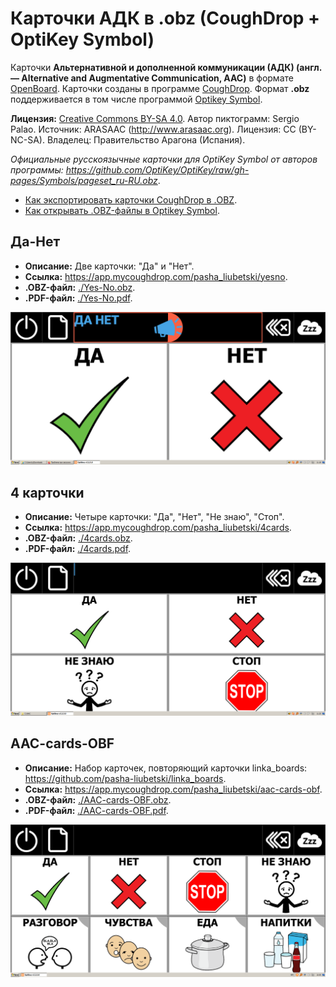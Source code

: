 # Карточки АДК в .obz (CoughDrop + OptiKey Symbol)

Карточки __Альтернативной и дополненной коммуникации (АДК) (англ. — Alternative and Augmentative Communication, AAC)__ в формате [OpenBoard](https://www.openboardformat.org/). Карточки созданы в программе [CoughDrop](https://www.coughdrop.com/). Формат __.obz__ поддерживается в том числе программой [Optikey Symbol](http://optikey.org/applications/optikey-symbol).

__Лицензия:__ [Creative Commons BY-SA 4.0](https://creativecommons.org/licenses/by-sa/4.0/deed.ru). Автор пиктограмм: Sergio Palao. Источник: ARASAAC (<http://www.arasaac.org>). Лицензия: CC (BY-NC-SA). Владелец: Правительство Арагона (Испания).

_Официальные русскоязычные карточки для OptiKey Symbol от авторов программы: <https://github.com/OptiKey/OptiKey/raw/gh-pages/Symbols/pageset_ru-RU.obz>_.

- [Как экспортировать карточки CoughDrop в .OBZ](./README_CoughDrop.md).
- [Как открывать .OBZ-файлы в Optikey Symbol](./README_OptiKey.md).

## Да-Нет

- __Описание:__ Две карточки: "Да" и "Нет".
- __Ссылка:__ <https://app.mycoughdrop.com/pasha_liubetski/yesno>.
- __.OBZ-файл:__ [./Yes-No.obz](Yes-No.obz).
- __.PDF-файл:__ [./Yes-No.pdf](Yes-No.pdf).

![](Yes-No.png)

## 4 карточки

- __Описание:__ Четыре карточки: "Да", "Нет", "Не знаю", "Стоп".
- __Ссылка:__ <https://app.mycoughdrop.com/pasha_liubetski/4cards>.
- __.OBZ-файл:__ [./4cards.obz](4cards.obz).
- __.PDF-файл:__ [./4cards.pdf](4cards.pdf).

![](4cards.png)

## AAC-cards-OBF

- __Описание:__ Набор карточек, повторяющий карточки linka_boards: <https://github.com/pasha-liubetski/linka_boards>.
- __Ссылка:__ <https://app.mycoughdrop.com/pasha_liubetski/aac-cards-obf>.
- __.OBZ-файл:__ [./AAC-cards-OBF.obz](AAC-cards-OBF.obz).
- __.PDF-файл:__ [./AAC-cards-OBF.pdf](AAC-cards-OBF.pdf).

![](AAC-cards-OBF.png)
